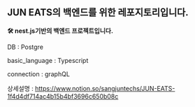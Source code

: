 ## JUN EATS의 백엔드를 위한 레포지토리입니다.

<b>🛠 nest.js기반의 백엔드 프로젝트입니다.</b>

<p>DB : Postgre</p>
<p>basic_language : Typescript</p>
<p>connection : graphQL</p>

상세설명 : https://www.notion.so/sangjuntechs/JUN-EATS-1f4d4df714ac4b15b4bf3696c650b08c
